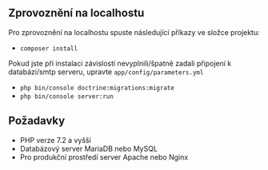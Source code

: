 ## Zprovoznění na localhostu

Pro zprovoznění na localhostu spuste následující příkazy ve složce projektu:

* `composer install`

Pokud jste při instalaci závislostí nevyplnili/špatně zadali připojení k databázi/smtp serveru, upravte `app/config/parameters.yml`

* `php bin/console doctrine:migrations:migrate`
* `php bin/console server:run`

## Požadavky

* PHP verze 7.2 a vyšší
* Databázový server MariaDB nebo MySQL
* Pro produkční prostředí server Apache nebo Nginx
